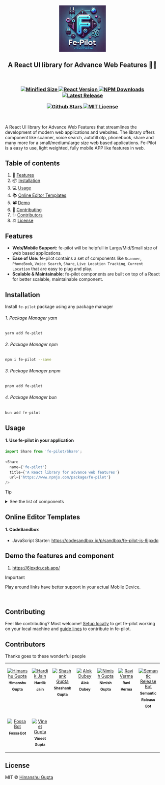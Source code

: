 <p align="center">
<img src="https://github.com/opensrc0/fe-pilot/blob/develop/logo.png" alt="fe-pilot Logo" align="center" width="30%" style="width: 30%;">
</p>
<h2 align="center">A React UI library for Advance Web Features 👨‍✈️ </h2>
<br />
<h3 >
  <p align="center" class="tasklist-issue-content">
    <a href="https://www.npmjs.com/package/fe-pilot">
     <img alt="Minified Size" src="https://img.shields.io/bundlephobia/min/fe-pilot"/>
    </a>
    <a href="https://react.dev/reference/react">
    <img alt="React Version" src="https://img.shields.io/badge/react-18.2.0-%23f1e05a?logo=React"/>
    </a>
    <a href="https://www.npmjs.com/package/fe-pilot">
      <img alt="NPM Downloads" src="https://img.shields.io/npm/dw/fe-pilot?label=Downloads&logo=npm"/>
    </a>
    <a href="https://www.npmjs.com/package/fe-pilot/v/latest">
      <img alt="Latest Release" src="https://badgen.net/github/release/opensrc0/fe-pilot?icon=github&color=pink"/>
    </a>
  </p>
<p align="center">
  <a href="https://github.com/opensrc0/fe-pilot/stargazers">
    <img alt="Github Stars" src="https://badgen.net/github/stars/opensrc0/fe-pilot?icon=github&color=purple"/>
  </a>
  <a href="https://github.com/opensrc0/fe-pilot?tab=MIT-1-ov-file">
    <img alt="MIT License" src="https://badgen.net/static/license/MIT/orange"/>
  </a>
</p>
</h3>
<br />

A React UI library for Advance Web Features that streamlines the development of modern web applications and websites. The library offers component like scanner, voice search, autofill otp, phonebook, share and many more for a small/medium/large size web based applications. Fe-Pilot is a easy to use, light weighted, fully mobile APP like features in web.

## Table of contents
1. 🚀 [Features](#features)
2. 📦 [Installation](#installation)
3. 💻 [Usage](#usage)
4. 📚 [Online Editor Templates](#online-editor-templates)
5. 📽️ [Demo](#demo-the-features-and-component)
6. 📝 [Contributing](#contributing)
7. ✨ [Contributors](#contributors)
8. ⚖️  [License](#license)

## Features
- **Web/Mobile Support:** fe-pilot will be helpfull in Large/Mid/Small size of web based applications.
- **Ease of Use:** fe-pilot contains a set of components like `Scanner`, `PhoneBook`, `Voice Search`, `Share`, `Live Location Tracking`, `Current Location` that are easy to plug and play.
- **Scalable & Maintainable:** fe-pilot components are built on top of a React for better scalable, maintainable component.

## Installation
Install `fe-pilot` package using any package manager

###### 1. Package Manager yarn
```sh
yarn add fe-pilot
```
###### 2. Package Manager npm
```sh
npm i fe-pilot --save
```
###### 3. Package Manager pnpm
```sh
pnpm add fe-pilot
```
###### 4. Package Manager bun
```sh
bun add fe-pilot
```

## Usage

#### 1. Use fe-pilot in your application
```js
import Share from 'fe-pilot/Share';

<Share
  name={'fe-pilot'}
  title={'A React library for advance web features'}
  url={'https://www.npmjs.com/package/fe-pilot'}
/>
```
> [!Tip]
> <details>
>  <summary>See the list of components</summary>
>
>  ###
>  01. :white_check_mark: &nbsp; [AutoFillOtp](https://github.com/opensrc0/fe-pilot/blob/main/__app/component/AutoFillOtp/README.md)
>  00. :white_check_mark: &nbsp; [ColorPicker](https://github.com/opensrc0/fe-pilot/blob/main/__app/component/ColorPicker/README.md)
>  00. :white_check_mark: &nbsp; [CopyToClipboard](https://github.com/opensrc0/fe-pilot/blob/main/__app/component/CopyToClipboard/README.md)
>  00. :white_check_mark: &nbsp; [FaceDetector](https://github.com/opensrc0/fe-pilot/blob/main/__app/component/FaceDetector/README.md)
>  00. :white_check_mark: &nbsp; [LiveLocation](https://github.com/opensrc0/fe-pilot/blob/main/__app/component/LiveLocationTracking/README.md)
>  00. :white_check_mark: &nbsp; [LocateMe](https://github.com/opensrc0/fe-pilot/blob/main/__app/component/LocateMe/README.md)
>  00. :white_check_mark: &nbsp; [NetworkConnection](https://github.com/opensrc0/fe-pilot/blob/main/__app/component/NetworkConnection/README.md)
>  00. :white_check_mark: &nbsp; [PhoneBook](https://github.com/opensrc0/fe-pilot/blob/main/__app/component/PhoneBook/README.md)
>  00. :white_check_mark: &nbsp; [Scanner](https://github.com/opensrc0/fe-pilot/blob/main/__app/component/Scanner/README.md)
>  00. :white_check_mark: &nbsp; [Share](https://github.com/opensrc0/fe-pilot/blob/main/__app/component/Share/README.md)
>  00. :white_check_mark: &nbsp; [SnapScanner](https://github.com/opensrc0/fe-pilot/blob/main/__app/component/SnapScanner/README.md)
>  00. :white_check_mark: &nbsp; [TextToSpeech](https://github.com/opensrc0/fe-pilot/blob/main/__app/component/TextToSpeech/README.md)
>  00. :white_check_mark: &nbsp; [VoiceRecognition](https://github.com/opensrc0/fe-pilot/blob/main/__app/component/VoiceRecognition/README.md)
>  00. :white_check_mark: &nbsp; [Vibrate](https://github.com/opensrc0/fe-pilot/blob/main/__app/component/Vibrate/README.md)
>  00. :white_check_mark: &nbsp; [WakeLock](https://github.com/opensrc0/fe-pilot/blob/main/__app/component/WakeLock/README.md)
>  00. :white_check_mark: &nbsp; [WhatsappShare](https://github.com/opensrc0/fe-pilot/blob/main/__app/component/WhatsappShare/README.md)
>  00. :white_check_mark: &nbsp; [NetworkMonitor](https://github.com/opensrc0/fe-pilot/blob/main/__app/component/NetworkMonitor/README.md)
> </details>

## Online Editor Templates

#### 1. CodeSandbox
- JavaScript Starter: https://codesandbox.io/p/sandbox/fe-pilot-js-6jpxdq
<!-- - TypeScript Starter: WIP -->
<!-- - NextJS TypeScript Starter: WIP -->

## Demo the features and component
1. https://6jpxdq.csb.app/
> [!IMPORTANT]
> Play around links have better support in your actual Mobile Device.

<br />

## Contributing
Feel like contributing? Most welcome!
[Setup locally](https://github.com/opensrc0/fe-pilot/blob/HEAD/.github/SETUP.md) to get fe-pilot working on your local machine and [guide lines](https://github.com/opensrc0/fe-pilot/blob/main/.github/CONTRIBUTING.md) to contribute in fe-pilot.

## Contributors

Thanks goes to these wonderful people
<table>
    <tbody>
      <tr>
        <td align="center" valign="top" width="14.28%">
          <p>
            <a href="https://github.com/opensrc0">
              <img src="https://avatars.githubusercontent.com/u/6891544?s=400&v=4" width="64px;" alt="Himanshu Gupta" />
              <br />
              <sub><b>Himanshu Gupta</b></sub>
            </a>
          </p>
        </td>
        <td align="center" valign="top" width="14.28%">
          <p>
            <a target="_blank" href="https://github.com/hardikjain29">
              <img src="https://avatars.githubusercontent.com/u/13768932?v=4" width="64px;" alt="Hardik Jain" />
              <br />
              <sub><b>Hardik Jain</b></sub>
            </a>
          </p>
        </td>
        <td align="center" valign="top" width="14.28%">
          <p>
            <a target="_blank" href="https://github.com/Indian2025">
              <img src="https://avatars.githubusercontent.com/u/164238626?v=4" width="64px;" alt="Shashank Gupta" />
              <br />
              <sub><b>Shashank Gupta</b></sub>
            </a>
          </p>
        </td>
        <td align="center" valign="top" width="14.28%">
          <p>
            <a href="https://github.com/Alok30">
              <img src="https://avatars.githubusercontent.com/u/36290248?s=64&v=4" width="64px;" alt="Alok Dubey" />
              <br />
              <sub><b>Alok Dubey</b></sub>
            </a>
          </p>
        </td>
        <td align="center" valign="top" width="14.28%">
          <p>
            <a href="https://github.com/NimishGupta95">
              <img src="https://avatars.githubusercontent.com/u/13002628?v=4" width="64px;" alt="Nimish Gupta" />
              <br />
              <sub><b>Nimish Gupta</b></sub>
            </a>
          </p>
        </td>
        <td align="center" valign="top" width="14.28%">
          <p>
            <a href="https://github.com/Ravi-Chef">
              <img src="https://avatars.githubusercontent.com/u/31059087?v=4" width="64px;" alt="Ravi Verma" />
              <br />
              <sub><b>Ravi Verma</b></sub>
            </a>
          </p>
        </td>
        <td align="center" valign="top" width="14.28%">
          <p>
            <a target="_blank" href="https://github.com/semantic-release-bot">
              <img src="https://avatars.githubusercontent.com/u/32174276?v=4" width="64px;" alt="Semantic Release Bot" />
              <br />
              <sub><b>Semantic Release Bot</b></sub>
            </a>
          </p>
        </td>
      </tr>
      <tr>
        <td align="center" valign="top" width="14.28%">
          <p>
            <a target="_blank" href="https://github.com/fossabot">
              <img src="https://avatars.githubusercontent.com/u/29791463?v=4" width="64px;" alt="Fossa Bot" />
              <br />
              <sub><b>Fossa Bot</b></sub>
            </a>
          </p>
        </td>
        <td align="center" valign="top" width="14.28%">
          <p>
            <a target="_blank" href="https://github.com/vineet091">
              <img src="https://avatars.githubusercontent.com/u/5345138?v=4" width="64px;" alt="Vineet Gupta" />
              <br />
              <sub><b>Vineet Gupta</b></sub>
            </a>
          </p>
        </td>
       </tr>
    </tbody>
</table>

## License

MIT © [Himanshu Gupta](https://github.com/opensrc0)
